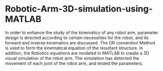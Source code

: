 # Robotic-Arm-3D-simulation-using-MATLAB
In order to enhance the study of the kinematics of any robot arm, parameter design is directed according to certain necessities for the robot, and its forward and inverse kinematics are discussed. The DR convention Method is used to form the kinematical equation of the resultant structure. In addition, the Robotics equations are modeled in MATLAB to create a 3D visual simulation of the robot arm. The simulation has detected the movement of each joint of the robot arm, and tested the parameters. 
